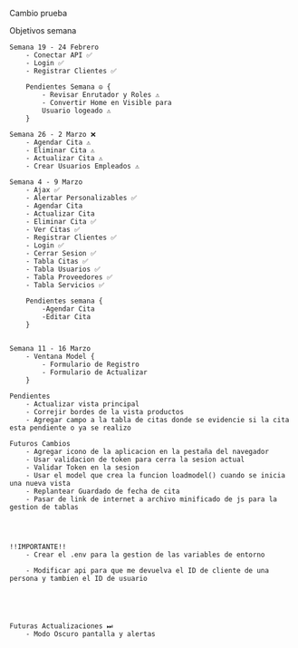 Cambio prueba

Objetivos semana 

    Semana 19 - 24 Febrero
        - Conectar API ✅
        - Login ✅
        - Registrar Clientes ✅

        Pendientes Semana ☮ {
            - Revisar Enrutador y Roles ⚠
            - Convertir Home en Visible para
            Usuario logeado ⚠
        }

    Semana 26 - 2 Marzo ❌
        - Agendar Cita ⚠
        - Eliminar Cita ⚠
        - Actualizar Cita ⚠
        - Crear Usuarios Empleados ⚠

    Semana 4 - 9 Marzo
        - Ajax ✅
        - Alertar Personalizables ✅
        - Agendar Cita
        - Actualizar Cita
        - Eliminar Cita ✅
        - Ver Citas ✅
        - Registrar Clientes ✅
        - Login ✅
        - Cerrar Sesion ✅
        - Tabla Citas ✅
        - Tabla Usuarios ✅
        - Tabla Proveedores ✅
        - Tabla Servicios ✅

        Pendientes semana {
            -Agendar Cita
            -Editar Cita
        }


    Semana 11 - 16 Marzo
        - Ventana Model {
            - Formulario de Registro 
            - Formulario de Actualizar
        }

    Pendientes
        - Actualizar vista principal
        - Correjir bordes de la vista productos
        - Agregar campo a la tabla de citas donde se evidencie si la cita esta pendiente o ya se realizo

    Futuros Cambios
        - Agregar icono de la aplicacion en la pestaña del navegador
        - Usar validacion de token para cerra la sesion actual
        - Validar Token en la sesion
        - Usar el model que crea la funcion loadmodel() cuando se inicia una nueva vista
        - Replantear Guardado de fecha de cita
        - Pasar de link de internet a archivo minificado de js para la gestion de tablas
        



    !!IMPORTANTE!!
        - Crear el .env para la gestion de las variables de entorno

        - Modificar api para que me devuelva el ID de cliente de una persona y tambien el ID de usuario





    Futuras Actualizaciones ⏭
        - Modo Oscuro pantalla y alertas